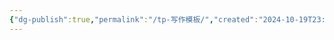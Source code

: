 ```yaml
---
{"dg-publish":true,"permalink":"/tp-写作模板/","created":"2024-10-19T23:53:59.827+08:00","updated":"2024-11-03T18:16:20.197+08:00"}
---
```


